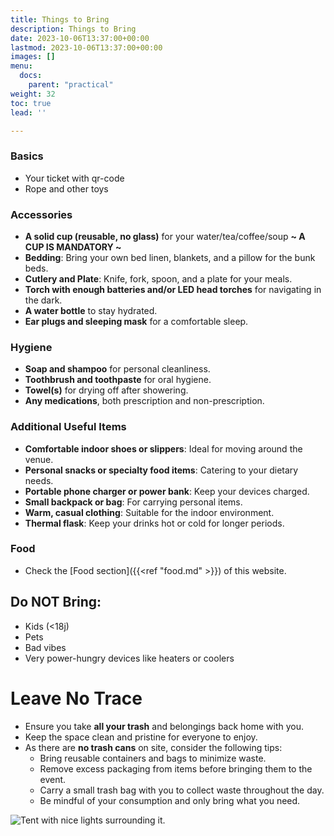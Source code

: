 ```yaml
---
title: Things to Bring
description: Things to Bring
date: 2023-10-06T13:37:00+00:00
lastmod: 2023-10-06T13:37:00+00:00
images: []
menu: 
  docs:
    parent: "practical"
weight: 32
toc: true
lead: ''

---
```

### Basics

* Your ticket with qr-code
* Rope and other toys

### Accessories

* **A solid cup (reusable, no glass)** for your water/tea/coffee/soup **\~ A CUP IS MANDATORY \~**
* **Bedding**: Bring your own bed linen, blankets, and a pillow for the bunk beds.
* **Cutlery and Plate**: Knife, fork, spoon, and a plate for your meals.
* **Torch with enough batteries and/or LED head torches** for navigating in the dark.
* **A water bottle** to stay hydrated.
* **Ear plugs and sleeping mask** for a comfortable sleep.

### Hygiene

* **Soap and shampoo** for personal cleanliness.
* **Toothbrush and toothpaste** for oral hygiene.
* **Towel(s)** for drying off after showering.
* **Any medications**, both prescription and non-prescription.

### Additional Useful Items

* **Comfortable indoor shoes or slippers**: Ideal for moving around the venue.
* **Personal snacks or specialty food items**: Catering to your dietary needs.
* **Portable phone charger or power bank**: Keep your devices charged.
* **Small backpack or bag**: For carrying personal items.
* **Warm, casual clothing**: Suitable for the indoor environment.
* **Thermal flask**: Keep your drinks hot or cold for longer periods.

### Food

* Check the [Food section]({{<ref "food.md" >}}) of this website.

## Do NOT Bring:

* Kids (<18j)
* Pets
* Bad vibes
* Very power-hungry devices like heaters or coolers

# Leave No Trace

* Ensure you take **all your trash** and belongings back home with you.
* Keep the space clean and pristine for everyone to enjoy.
* As there are **no trash cans** on site, consider the following tips:
    * Bring reusable containers and bags to minimize waste.
    * Remove excess packaging from items before bringing them to the event.
    * Carry a small trash bag with you to collect waste throughout the day.
    * Be mindful of your consumption and only bring what you need.


![Tent with nice lights surrounding it.](/images/tent.jpg)
